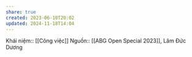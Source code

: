 ```yaml
---
share: true
created: 2023-06-10T20:02
updated: 2024-11-18T14:04
---
```

Khái niệm:: [[Công việc]]
Nguồn:: [[ABG Open Special 2023]], Lâm Đức Dương
